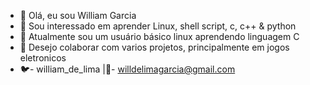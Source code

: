 - 👋 Olá, eu sou William Garcia
- 👀 Sou interessado em aprender Linux, shell script, c, c++ & python
- 🌱 Atualmente sou um usuário básico linux aprendendo linguagem C
- 💞️ Desejo colaborar com varios projetos, principalmente em jogos eletronicos
- 🐦- william_de_lima |📧- willdelimagarcia@gmail.com

<!---
william-de-lima/william-de-lima is a ✨ special ✨ repository because its `README.md` (this file) appears on your GitHub profile.
You can click the Preview link to take a look at your changes.
--->
